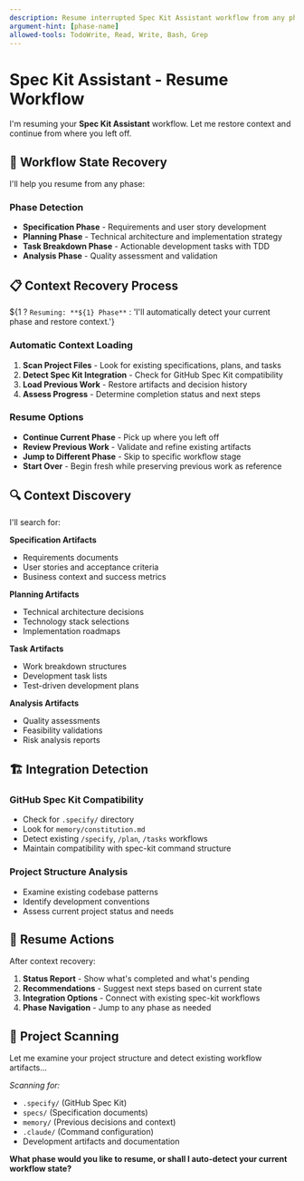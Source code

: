 ```yaml
---
description: Resume interrupted Spec Kit Assistant workflow from any phase (Spec Kit Assistant)
argument-hint: [phase-name]
allowed-tools: TodoWrite, Read, Write, Bash, Grep
---
```


# Spec Kit Assistant - Resume Workflow

I'm resuming your **Spec Kit Assistant** workflow. Let me restore context and continue from where you left off.

## 🔄 Workflow State Recovery

I'll help you resume from any phase:

### Phase Detection
- **Specification Phase** - Requirements and user story development
- **Planning Phase** - Technical architecture and implementation strategy
- **Task Breakdown Phase** - Actionable development tasks with TDD
- **Analysis Phase** - Quality assessment and validation

## 📋 Context Recovery Process

${1 ? `Resuming: **${1} Phase**` : 'I\'ll automatically detect your current phase and restore context.'}

### Automatic Context Loading
1. **Scan Project Files** - Look for existing specifications, plans, and tasks
2. **Detect Spec Kit Integration** - Check for GitHub Spec Kit compatibility
3. **Load Previous Work** - Restore artifacts and decision history
4. **Assess Progress** - Determine completion status and next steps

### Resume Options
- **Continue Current Phase** - Pick up where you left off
- **Review Previous Work** - Validate and refine existing artifacts  
- **Jump to Different Phase** - Skip to specific workflow stage
- **Start Over** - Begin fresh while preserving previous work as reference

## 🔍 Context Discovery

I'll search for:

**Specification Artifacts**
- Requirements documents
- User stories and acceptance criteria
- Business context and success metrics

**Planning Artifacts**
- Technical architecture decisions
- Technology stack selections
- Implementation roadmaps

**Task Artifacts**
- Work breakdown structures  
- Development task lists
- Test-driven development plans

**Analysis Artifacts**
- Quality assessments
- Feasibility validations
- Risk analysis reports

## 🏗️ Integration Detection

### GitHub Spec Kit Compatibility
- Check for `.specify/` directory
- Look for `memory/constitution.md`
- Detect existing `/specify`, `/plan`, `/tasks` workflows
- Maintain compatibility with spec-kit command structure

### Project Structure Analysis
- Examine existing codebase patterns
- Identify development conventions
- Assess current project status and needs

## 🚀 Resume Actions

After context recovery:

1. **Status Report** - Show what's completed and what's pending
2. **Recommendations** - Suggest next steps based on current state
3. **Integration Options** - Connect with existing spec-kit workflows
4. **Phase Navigation** - Jump to any phase as needed

## 📁 Project Scanning

Let me examine your project structure and detect existing workflow artifacts...

*Scanning for:*
- `.specify/` (GitHub Spec Kit)
- `specs/` (Specification documents)  
- `memory/` (Previous decisions and context)
- `.claude/` (Command configuration)
- Development artifacts and documentation

**What phase would you like to resume, or shall I auto-detect your current workflow state?**